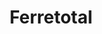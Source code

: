 ---
title: "Ferretotal"
url: /caracas/ferretotal-av-francisco-de-miranda/
shop: hágalo usted mismo
---